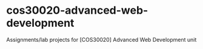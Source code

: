 # cos30020-advanced-web-development
Assignments/lab projects for [COS30020] Advanced Web Development unit
